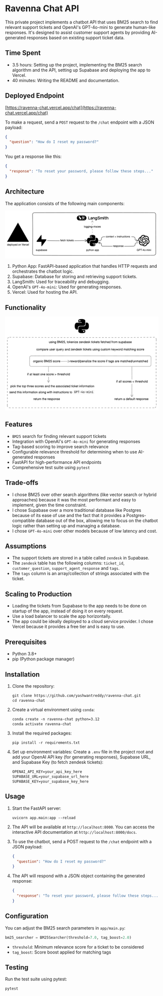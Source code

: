 # Ravenna Chat API

This private project implements a chatbot API that uses BM25 search to find relevant support tickets and OpenAI's GPT-4o-mini to generate human-like responses. It's designed to assist customer support agents by providing AI-generated responses based on existing support ticket data.

## Time Spent

- 3.5 hours: Setting up the project, implementing the BM25 search algorithm and the API, setting up Supabase and deploying the app to Vercel.
- 40 minutes: Writing the README and documentation.

## Deployed Endpoint

[https://ravenna-chat.vercel.app/chat](https://ravenna-chat.vercel.app/chat)

To make a request, send a `POST` request to the `/chat` endpoint with a JSON payload:

```json
{
  "question": "How do I reset my password?"
}
```

You get a response like this:

```json
{
  "response": "To reset your password, please follow these steps..."
}
```

## Architecture

The application consists of the following main components:

![architecture](assets/arch.png)

1. Python App: FastAPI-based application that handles HTTP requests and orchestrates the chatbot logic.
2. Supabase: Database for storing and retrieving support tickets.
3. LangSmith: Used for traceability and debugging.
4. OpenAI's `GPT-4o-mini`: Used for generating responses.
5. Vercel: Used for hosting the API.

## Functionality

![functionality](assets/python-app.png)

## Features

- `BM25` search for finding relevant support tickets
- Integration with OpenAI's `GPT-4o-mini` for generating responses
- Tag-based scoring to improve search relevance
- Configurable relevance threshold for determining when to use AI-generated responses
- FastAPI for high-performance API endpoints
- Comprehensive test suite using `pytest`

## Trade-offs


- I chose BM25 over other search algorithms (like vector search or hybrid approaches) because it was the most performant and easy to implement, given the time constraint.
- I chose Supabase over a more traditional database like Postgres because of its ease of use and the fact that it provides a Postgres-compatible database out of the box, allowing me to focus on the chatbot logic rather than setting up and managing a database.
- I chose `GPT-4o-mini` over other models because of low latency and cost.

## Assumptions

- The support tickets are stored in a table called `zendesk` in Supabase.
- The `zendesk` table has the following columns: `ticket_id`, `customer_question`, `support_agent_response` and `tags`.
- The `tags` column is an array/collection of strings associated with the ticket.

## Scaling to Production

- Loading the tickets from Supabase to the app needs to be done on startup of the app, instead of doing it on every request.
- Use a load balancer to scale the app horizontally.
- The app could be ideally deployed to a cloud service provider. I chose Vercel because it provides a free tier and is easy to use.

## Prerequisites

- Python 3.8+
- pip (Python package manager)

## Installation

1. Clone the repository:
   ```
   git clone https://github.com/yashwantreddy/ravenna-chat.git
   cd ravenna-chat
   ```

2. Create a virtual environment using `conda`:
   ```
   conda create -n ravenna-chat python=3.12
   conda activate ravenna-chat
   ```

3. Install the required packages:
   ```
   pip install -r requirements.txt
   ```

4. Set up environment variables:
   Create a `.env` file in the project root and add your OpenAI API key (for generating responses), Supabase URL, and Supabase Key (to fetch zendesk tickets):
   ```
   OPENAI_API_KEY=your_api_key_here
   SUPABASE_URL=your_supabase_url_here
   SUPABASE_KEY=your_supabase_key_here
   ```

## Usage

1. Start the FastAPI server:
   ```
   uvicorn app.main:app --reload
   ```

2. The API will be available at `http://localhost:8000`. You can access the interactive API documentation at `http://localhost:8000/docs`.

3. To use the chatbot, send a POST request to the `/chat` endpoint with a JSON payload:
   ```json
   {
     "question": "How do I reset my password?"
   }
   ```

4. The API will respond with a JSON object containing the generated response:
   ```json
   {
     "response": "To reset your password, please follow these steps..."
   }
   ```

## Configuration

You can adjust the BM25 search parameters in `app/main.py`:

```python
bm25_searcher = BM25Searcher(threshold=7.0, tag_boost=2.0)
```

- `threshold`: Minimum relevance score for a ticket to be considered
- `tag_boost`: Score boost applied for matching tags

## Testing

Run the test suite using pytest:

```
pytest
```
